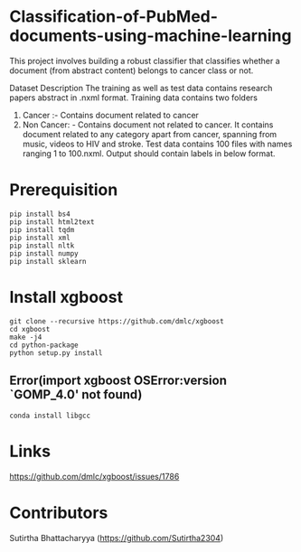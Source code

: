 # Classification-of-PubMed-documents-using-machine-learning
This project involves building a robust classifier that classifies whether a document (from abstract content) belongs to cancer class or not.

Dataset Description
The training as well as test data contains research papers abstract in .nxml format.
Training data contains two folders
1) Cancer :- Contains document related to cancer
2) Non Cancer: - Contains document not related to cancer. It contains document related to any category
apart from cancer, spanning from music, videos to HIV and stroke.
Test data contains 100 files with names ranging 1 to 100.nxml. Output should contain labels in below format.

# Prerequisition
```
pip install bs4
pip install html2text
pip install tqdm
pip install xml
pip install nltk
pip install numpy
pip install sklearn
```
# Install xgboost
```
git clone --recursive https://github.com/dmlc/xgboost
cd xgboost
make -j4
cd python-package
python setup.py install
```
## Error(import xgboost OSError:version `GOMP_4.0' not found)
```
conda install libgcc

```
# Links

https://github.com/dmlc/xgboost/issues/1786

# Contributors

Sutirtha Bhattacharyya (https://github.com/Sutirtha2304)
